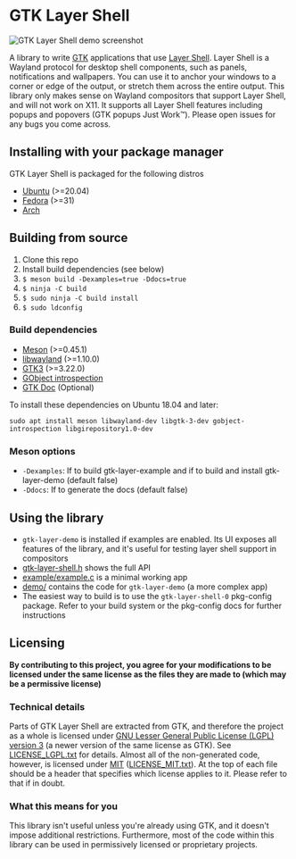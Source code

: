 # GTK Layer Shell

![GTK Layer Shell demo screenshot](https://i.imgur.com/dIuYcBM.png)

A library to write [GTK](https://www.gtk.org/) applications that use [Layer Shell](https://github.com/swaywm/wlr-protocols/blob/master/unstable/wlr-layer-shell-unstable-v1.xml). Layer Shell is a Wayland protocol for desktop shell components, such as panels, notifications and wallpapers. You can use it to anchor your windows to a corner or edge of the output, or stretch them across the entire output. This library only makes sense on Wayland compositors that support Layer Shell, and will not work on X11. It supports all Layer Shell features including popups and popovers (GTK popups Just Work™). Please open issues for any bugs you come across.

## Installing with your package manager
GTK Layer Shell is packaged for the following distros
- [Ubuntu](https://packages.ubuntu.com/source/focal/gtk-layer-shell) (>=20.04)
- [Fedora](https://src.fedoraproject.org/rpms/gtk-layer-shell) (>=31)
- [Arch](https://www.archlinux.org/packages/community/x86_64/gtk-layer-shell/)

## Building from source
1. Clone this repo
2. Install build dependencies (see below)
3. `$ meson build -Dexamples=true -Ddocs=true`
4. `$ ninja -C build`
5. `$ sudo ninja -C build install`
6. `$ sudo ldconfig`

### Build dependencies
* [Meson](https://mesonbuild.com/) (>=0.45.1)
* [libwayland](https://gitlab.freedesktop.org/wayland/wayland) (>=1.10.0)
* [GTK3](https://www.gtk.org/) (>=3.22.0)
* [GObject introspection](https://gitlab.gnome.org/GNOME/gobject-introspection/)
* [GTK Doc](https://www.gtk.org/gtk-doc/) (Optional)

To install these dependencies on Ubuntu 18.04 and later:
```
sudo apt install meson libwayland-dev libgtk-3-dev gobject-introspection libgirepository1.0-dev
```

### Meson options
* `-Dexamples`: If to build gtk-layer-example and if to build and install gtk-layer-demo (default false)
* `-Ddocs`: If to generate the docs (default false)

## Using the library
* `gtk-layer-demo` is installed if examples are enabled. Its UI exposes all features of the library, and it's useful for testing layer shell support in compositors
* [gtk-layer-shell.h](include/gtk-layer-shell.h) shows the full API
* [example/example.c](example/example.c) is a minimal working app
* [demo/](demo/) contains the code for `gtk-layer-demo` (a more complex app)
* The easiest way to build is to use the `gtk-layer-shell-0` pkg-config package. Refer to your build system or the pkg-config docs for further instructions

## Licensing
__By contributing to this project, you agree for your modifications to be licensed under the same license as the files they are made to (which may be a permissive license)__

### Technical details
Parts of GTK Layer Shell are extracted from GTK, and therefore the project as a whole is licensed under [GNU Lesser General Public License (LGPL) version 3](https://www.gnu.org/licenses/lgpl-3.0.en.html) (a newer version of the same license as GTK). See [LICENSE_LGPL.txt](LICENSE_LGPL.txt) for details. Almost all of the non-generated code, however, is licensed under [MIT](https://en.wikipedia.org/wiki/MIT_License) ([LICENSE_MIT.txt](LICENSE_MIT.txt)). At the top of each file should be a header that specifies which license applies to it. Please refer to that if in doubt.

### What this means for you
This library isn't useful unless you're already using GTK, and it doesn't impose additional restrictions. Furthermore, most of the code within this library can be used in permissively licensed or proprietary projects.
